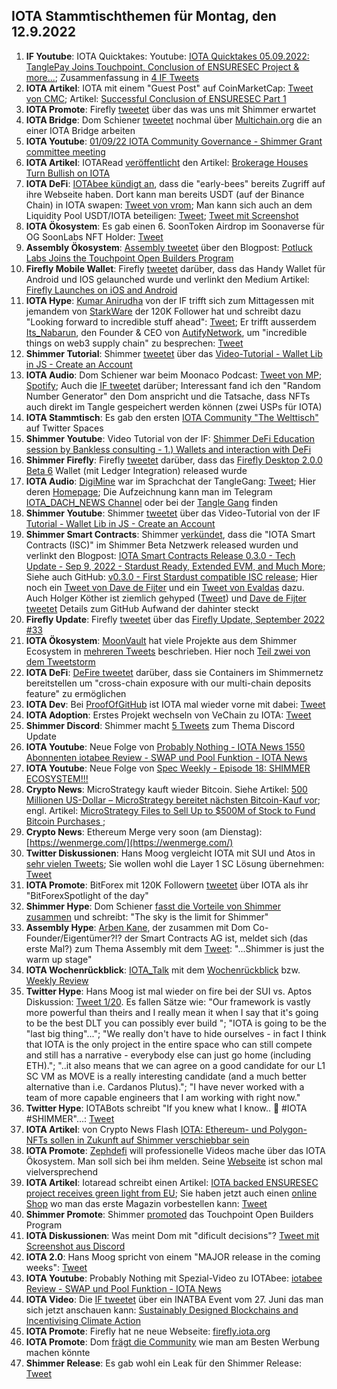 ## IOTA Stammtischthemen für Montag, den 12.9.2022

1. **IF Youtube**: IOTA Quicktakes: Youtube: [IOTA Quicktakes 05.09.2022: TanglePay Joins Touchpoint, Conclusion of ENSURESEC Project & more...](https://www.youtube.com/watch?v=InEz8cMb18k); Zusammenfassung in [4 IF Tweets](https://twitter.com/iota/status/1566712865515798528?s=20&t=ZqJHDRHuFrCkFGpakvV-Ug)
2. **IOTA Artikel**: IOTA mit einem "Guest Post" auf CoinMarketCap: [Tweet von CMC](https://twitter.com/CoinMarketCap/status/1566705191172427777?s=20&t=T7tRXPKL2FrMqWsXTJjJPA); Artikel: [Successful Conclusion of ENSURESEC Part 1](https://coinmarketcap.com/community/articles/35380)
3. **IOTA Promote**: Firefly [tweetet](https://twitter.com/fireflywallet/status/1566823473435054084?s=20&t=BW75KA1Ey8Cw3UyNXLK8lg) über das was uns mit Shimmer erwartet
4. **IOTA Bridge**: Dom Schiener [tweetet](https://twitter.com/DomSchiener/status/1567085808653328385?s=20&t=GadandAhCC_0qZrTN6pLlg) nochmal über [Multichain.org](https://multichain.org/) die an einer IOTA Bridge arbeiten
5. **IOTA Youtube**: [01/09/22 IOTA Community Governance - Shimmer Grant committee meeting](https://www.youtube.com/watch?v=nFkWEkdSblU)
6. **IOTA Artikel**: IOTARead [veröffentlicht](https://twitter.com/iotaread/status/1567190395045519360?s=20&t=4mXDRwL3EiwFUWx9XVl__g) den Artikel: [Brokerage Houses Turn Bullish on IOTA](https://iotaread.com/119-brokerage-houses-turn-bullish-on-iota)
7. **IOTA DeFi**: [IOTAbee kündigt an](https://twitter.com/iotabee/status/1567439645176397824?s=20&t=dPDfDwJN6FyYu7l7SygK3A), dass die "early-bees" bereits Zugriff auf ihre Webseite haben. Dort kann man bereits USDT (auf der Binance Chain) in IOTA swapen: [Tweet von vrom](https://twitter.com/Vrom14286662/status/1567480704908279808?s=20&t=U5P8nDscMYqY5-azWd8wtg); Man kann sich auch an dem Liquidity Pool USDT/IOTA beteiligen: [Tweet](https://twitter.com/iotabee/status/1567461763037405184?s=20&t=U5P8nDscMYqY5-azWd8wtg); [Tweet mit Screenshot](https://twitter.com/AlvaroMuro4/status/1567475985284567040?s=20&t=ZWya_RIknDNT6LhelzaO2A)
8. **IOTA Ökosystem**: Es gab einen 6. SoonToken Airdrop im Soonaverse für OG SoonLabs NFT Holder: [Tweet](https://twitter.com/soon_labs/status/1567401967953256448)
9. **Assembly Ökosystem**: [Assembly tweetet](https://twitter.com/assembly_net/status/1567497931388747776?s=20&t=CJ1t3aUsNYyxoKGuP89FcQ) über den Blogpost: [Potluck Labs Joins the Touchpoint Open Builders Program](https://blog.assembly.sc/potluck-labs-joins-touchpoint/) 
10. **Firefly Mobile Wallet**: Firefly [tweetet](https://twitter.com/fireflywallet/status/1567500373941690368?s=20&t=oncsUXPsEl47ELVls5gAPw) darüber, dass das Handy Wallet für Android und IOS gelaunched wurde und verlinkt den Medium Artikel: [Firefly Launches on iOS and Android](https://medium.com/@fireflywallet/firefly-launches-on-ios-and-android-bd0b1858ae5f) 
11. **IOTA Hype**: [Kumar Anirudha](https://twitter.com/kranirudha) von der IF trifft sich zum Mittagessen mit jemandem von [StarkWare](https://twitter.com/StarkWareLtd) der 120K Follower hat und schreibt dazu "Looking forward to incredible stuff ahead": [Tweet](https://twitter.com/kranirudha/status/1567802287145484289?s=20&t=Az5rfoPBDFIwBSdEXNybDA); Er trifft ausserdem [Its_Nabarun](https://twitter.com/Its_Nabarun), den Founder & CEO von [AutifyNetwork](https://twitter.com/AutifyNetwork), um "incredible things on web3 supply chain" zu besprechen: [Tweet](https://twitter.com/kranirudha/status/1568514250565648384?s=20&t=arTV4eHATM8Q9fAXzT-imA)
12. **Shimmer Tutorial**: Shimmer [tweetet](https://twitter.com/shimmernet/status/1567815011807928323?s=20&t=LnnKYaVf04oDEZLNaJKaog) über das [Video-Tutorial - Wallet Lib in JS - Create an Account](https://www.youtube.com/watch?v=c00q66ePEwI)
13. **IOTA Audio**: Dom Schiener war beim Moonaco Podcast: [Tweet von MP](https://twitter.com/MoonacoPodcast/status/1567815555582726146?s=20&t=8DL-aG0qQHnxsjqayJbXgw); [Spotify](https://open.spotify.com/episode/7uwYGq1DVQGlgdu8eTauqI); Auch die [IF tweetet](https://twitter.com/iota/status/1568177399161831425?s=20&t=Az5rfoPBDFIwBSdEXNybDA) darüber; Interessant fand ich den "Random Number Generator" den Dom anspricht und die Tatsache, dass NFTs auch direkt im Tangle gespeichert werden können (zwei USPs für IOTA)
14. **IOTA Stammtisch**: Es gab den ersten [IOTA Community "The Welttisch"](https://twitter.com/i/spaces/1rmGPkLNzwYKN) auf Twitter Spaces
15. **Shimmer Youtube**: Video Tutorial von der IF: [Shimmer DeFi Education session by Bankless consulting - 1.) Wallets and interaction with DeFi](https://www.youtube.com/watch?v=wSOFHdOBFTc&feature=youtu.be)
16. **Shimmer Firefly**: Firefly [tweetet](https://twitter.com/fireflywallet/status/1568199239880130560?s=20&t=Az5rfoPBDFIwBSdEXNybDA) darüber, dass das [Firefly Desktop 2.0.0 Beta 6](https://github.com/iotaledger/firefly/releases/tag/desktop-2.0.0-beta-6) Wallet (mit Ledger Integration) released wurde 
17. **IOTA Audio**: [DigiMine](https://twitter.com/DigiMine_) war im Sprachchat der TangleGang: [Tweet](https://twitter.com/GangTangleTalk/status/1567882683421806601); Hier deren [Homepage](https://linktr.ee/Digimine); Die Aufzeichnung kann man im Telegram [IOTA_DACH_NEWS Channel](https://t.me/IOTA_DACH_NEWS) oder bei der [Tangle Gang](https://t.me/tangle_gang) finden
18. **Shimmer Youtube**: Shimmer [tweetet](https://twitter.com/shimmernet/status/1567815011807928323?s=20&t=6nm7NUJE12nPrJ14YUXOtg) über das Video-Tutorial von der IF [Tutorial - Wallet Lib in JS - Create an Account](https://www.youtube.com/watch?v=c00q66ePEwI)
19. **Shimmer Smart Contracts**: Shimmer [verkündet](https://twitter.com/shimmernet/status/1568242094841516034?s=20&t=Az5rfoPBDFIwBSdEXNybDA), dass die "IOTA Smart Contracts (ISC)" im Shimmer Beta Netzwerk released wurden und verlinkt den Blogpost: [IOTA Smart Contracts Release 0.3.0 - Tech Update - Sep 9, 2022 - Stardust Ready, Extended EVM, and Much More](https://blog.shimmer.network/iota-smart-contracts-release-030/); Siehe auch GitHub: [v0.3.0 - First Stardust compatible ISC release](https://github.com/iotaledger/wasp/releases/tag/v0.3.0); Hier noch ein [Tweet von Dave de Fijter](https://twitter.com/fijter/status/1568241838196199425?s=20&t=arTV4eHATM8Q9fAXzT-imA) und ein [Tweet von Evaldas](https://twitter.com/lunfardo314/status/1568276742175084544?s=20&t=arTV4eHATM8Q9fAXzT-imA) dazu. Auch Holger Köther ist ziemlich gehyped ([Tweet](https://twitter.com/HolgerKoether/status/1568286845720461315?s=20&t=T8ofGArekrVR2bnlvA1P7g)) und [Dave de Fijter tweetet](https://twitter.com/fijter/status/1568241838196199425?s=20&t=VMjhGRHrzK9A0rWFu4y1dw) Details zum GitHub Aufwand der dahinter steckt
20. **Firefly Update**: Firefly [tweetet](https://twitter.com/fireflywallet/status/1568252019667787783?s=20&t=Az5rfoPBDFIwBSdEXNybDA) über das [Firefly Update, September 2022 #33](https://github.com/iotaledger/engineering-updates/discussions/33)
21. **IOTA Ökosystem**: [MoonVault](https://twitter.com/Moon_Vault_News) hat viele Projekte aus dem Shimmer Ecosystem in [mehreren Tweets](https://twitter.com/Moon_Vault_News/status/1568495246853689344?s=20&t=arTV4eHATM8Q9fAXzT-imA) beschrieben. Hier noch [Teil zwei von dem Tweetstorm](https://twitter.com/Moon_Vault_News/status/1568848762633883648?s=20&t=T8ofGArekrVR2bnlvA1P7g)
22. **IOTA DeFi**: [DeFire tweetet](https://twitter.com/DeFIRE_org/status/1568328117411872768?s=20&t=arTV4eHATM8Q9fAXzT-imA) darüber, dass sie Containers im Shimmernetz bereitstellen um "cross-chain exposure with our multi-chain deposits feature" zu ermöglichen
23. **IOTA Dev**: Bei [ProofOfGitHub](https://twitter.com/ProofofGitHub) ist IOTA mal wieder vorne mit dabei: [Tweet](https://twitter.com/ProofofGitHub/status/1568268035517206529?s=20&t=arTV4eHATM8Q9fAXzT-imA)
24. **IOTA Adoption**: Erstes Projekt wechseln von VeChain zu IOTA: [Tweet](https://twitter.com/neumis4/status/1568137065195266050?s=20&t=arTV4eHATM8Q9fAXzT-imA)
25. **Shimmer Discord**: Shimmer macht [5 Tweets](https://twitter.com/shimmernet/status/1568521414218481664?s=20&t=arTV4eHATM8Q9fAXzT-imA) zum Thema Discord Update
26. **IOTA Youtube**: Neue Folge von [Probably Nothing - IOTA News 1550 Abonnenten iotabee Review - SWAP und Pool Funktion - IOTA News](https://www.youtube.com/watch?v=NKYOCuCg8sg)
27. **IOTA Youtube**: Neue Folge von [Spec Weekly - Episode 18: SHIMMER ECOSYSTEM!!!](https://www.youtube.com/watch?v=fsgmjBsuBOo)
28. **Crypto News**: MicroStrategy kauft wieder Bitcoin. Siehe Artikel: [500 Millionen US-Dollar – MicroStrategy bereitet nächsten Bitcoin-Kauf vor](https://www.blocktrainer.de/micostragy-bitcoin-500millionen/); engl. Artikel: [MicroStrategy Files to Sell Up to $500M of Stock to Fund Bitcoin Purchases
](https://www.coindesk.com/business/2022/09/09/microstrategy-files-for-stock-offering-of-up-to-500m-in-part-to-buy-additional-bitcoin/); 
28. **Crypto News**: Ethereum Merge very soon (am Dienstag): [https://wenmerge.com/](https://wenmerge.com/)
29. **Twitter Diskussionen**: Hans Moog vergleicht IOTA mit SUI und Atos in [sehr vielen Tweets](https://twitter.com/hus_qy/status/1568887458279919616?s=20&t=T8ofGArekrVR2bnlvA1P7g); Sie wollen wohl die Layer 1 SC Lösung übernehmen: [Tweet](https://twitter.com/hus_qy/status/1568887508741537792?s=20&t=O4LFBGXNg2WVrxur5Z18Iw)
30. **IOTA Promote**: BitForex mit 120K Followern [tweetet](https://twitter.com/bitforexcom/status/1568741861262385152?s=20&t=T8ofGArekrVR2bnlvA1P7g) über IOTA als ihr "BitForexSpotlight of the day"
31. **Shimmer Hype**: Dom Schiener [fasst die Vorteile von Shimmer zusammen](https://twitter.com/DomSchiener/status/1568568076890693632?s=20&t=T8ofGArekrVR2bnlvA1P7g) und schreibt: "The sky is the limit for Shimmer"
32. **Assembly Hype**: [Arben Kane](https://www.arbenkane.com/), der zusammen mit Dom Co-Founder/Eigentümer?!? der Smart Contracts AG ist, meldet sich (das erste Mal?) zum Thema Assembly mit dem [Tweet](https://twitter.com/Arben/status/1568647999030726658?s=20&t=T8ofGArekrVR2bnlvA1P7g): "...Shimmer is just the warm up stage"
33. **IOTA Wochenrückblick**: [IOTA_Talk](https://twitter.com/Iota_Talk_) mit dem [Wochenrückblick](https://www.iota-talk.com/index.php?article/218-wochenr%C3%BCckblick-vom-4-bis-10-september-2022/) bzw. [Weekly Review](https://www.iota-talk.com/index.php?article/219-week-in-review-from-4th-to-10nd-september-2022/)
34. **Twitter Hype**: Hans Moog ist mal wieder on fire bei der SUI vs. Aptos Diskussion: [Tweet 1/20](https://twitter.com/hus_qy/status/1569154646320599043?s=20&t=FAVt6Kg-QRTfPWejj2O7mw). Es fallen Sätze wie: "Our framework is vastly more powerful than theirs and I really mean it when I say that it's going to be the best DLT you can possibly ever build "; "IOTA is going to be the "last big thing"..."; "We really don't have to hide ourselves - in fact I think that IOTA is the only project in the entire space who can still compete and still has a narrative - everybody else can just go home (including ETH)."; "..it also means that we can agree on a good candidate for our L1 SC VM as MOVE is a really interesting candidate (and a much better alternative than i.e. Cardanos Plutus)."; "I have never worked with a team of more capable engineers that I am working with right now."
35. **Twitter Hype**: IOTABots schreibt "If you knew what I know.. 🚀 #IOTA #SHIMMER"...: [Tweet](https://twitter.com/iotabots/status/1569005858511626241?s=20&t=FAVt6Kg-QRTfPWejj2O7mw)
36. **IOTA Artikel**: von Crypto News Flash [IOTA: Ethereum- und Polygon-NFTs sollen in Zukunft auf Shimmer verschiebbar sein](https://www.crypto-news-flash.com/iota-nfts-from-ethereum-and-polygon-can-be-moved-to-shimmer-with-a-new-project/)
37. **IOTA Promote**: [Zephdefi](https://twitter.com/zephdefi) will professionelle Videos mache über das IOTA Ökosystem. Man soll sich bei ihm melden. Seine [Webseite](https://slance.co/) ist schon mal vielversprechend
38. **IOTA Artikel**: Iotaread schreibt einen Artikel: [IOTA backed ENSURESEC project receives green light from EU](https://iotaread.com/120-iota-backed-ensuresec-project-receives-green-light-from-eu); Sie haben jetzt auch einen [online Shop](https://store.vuapo.com/products/iotaread-magazine-nft-vanilla-1st-edition-september-2022) wo man das erste Magazin vorbestellen kann: [Tweet](https://twitter.com/iotaread/status/1568928560433307648?s=20&t=FAVt6Kg-QRTfPWejj2O7mw)
39. **Shimmer Promote**: Shimmer [promoted](https://twitter.com/shimmernet/status/1569219267190562821?s=20&t=FAVt6Kg-QRTfPWejj2O7mw) das Touchpoint Open Builders Program
40. **IOTA Diskussionen**: Was meint Dom mit "dificult decisions"? [Tweet mit Screenshot aus Discord](https://twitter.com/durerus/status/1569219169098268678?s=20&t=FAVt6Kg-QRTfPWejj2O7mw)
41. **IOTA 2.0**: Hans Moog spricht von einem "MAJOR release in the coming weeks": [Tweet](https://twitter.com/hus_qy/status/1569155969493467139?s=20&t=FAVt6Kg-QRTfPWejj2O7mw)
42. **IOTA Youtube**: Probably Nothing mit Spezial-Video zu IOTAbee: [iotabee Review - SWAP und Pool Funktion - IOTA News](https://www.youtube.com/watch?v=NKYOCuCg8sg)
43. **IOTA Video**: Die [IF tweetet](https://twitter.com/iota/status/1569294760724119552?s=20&t=DPHWS07jBCNF-oZakwba5Q) über ein INATBA Event vom 27. Juni das man sich jetzt anschauen kann: [Sustainably Designed Blockchains and Incentivising Climate Action](https://inatba.org/news/sustainably-designed-blockchains-and-incentivising-climate-action/)
44. **IOTA Promote**: Firefly hat ne neue Webseite: [firefly.iota.org](https://firefly.iota.org/)
45. **IOTA Promote**: Dom [frägt die Community](https://twitter.com/DomSchiener/status/1569354579048906758?s=20&t=CSlYS5lG_Qxod2G9AXvl1A) wie man am Besten Werbung machen könnte
46. **Shimmer Release**: Es gab wohl ein Leak für den Shimmer Release: [Tweet](https://twitter.com/IOTA_crypto/status/1570407179282423808?s=20&t=6gGVW3o_aUhPiIh-rnCnQw)











